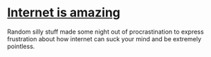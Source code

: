 <h1> <a href=http://internet.rhinocerosdu85.com/> Internet is amazing </a> </h1>
<p> Random silly stuff made some night out of procrastination to express frustration about how internet can suck your mind and be extremely pointless. </p>
